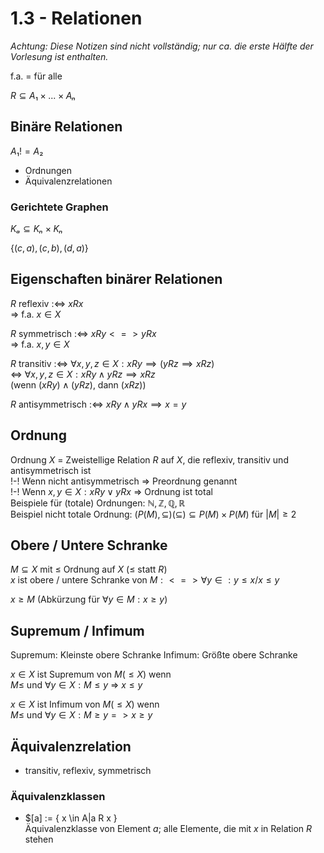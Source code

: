 # 1.3 - Relationen
*Achtung: Diese Notizen sind nicht vollständig; nur ca. die erste Hälfte der Vorlesung ist enthalten.*

f.a. = für alle

$R ⊆ A₁ × ... × Aₙ$


## Binäre Relationen
$A₁ != A₂$
- Ordnungen
- Äquivalenzrelationen

### Gerichtete Graphen
$Kₐ ⊆ Kₙ × Kₙ$

$\{ (c,a), (c,b), (d,a) \}$


## Eigenschaften binärer Relationen
$R$ reflexiv :<=> $x R x$  
=> f.a. $x ∈ X$

$R$ symmetrisch :<=> $x R y <=> y R x$  
=> f.a. $x,y ∈ X$

$R$ transitiv :<=> $∀x,y,z ∈ X: x R y \implies (y R z \implies x R z)$   
<=> $∀x,y,z ∈ X: x R y ∧ y R z \implies x R z$   
(wenn $(x R y) ∧ (y R z)$, dann $(x R z)$)

$R$ antisymmetrisch :<=> $x R y ∧ y R x \implies x = y$


## Ordnung
Ordnung $X$ = Zweistellige Relation $R$ auf $X$, die reflexiv, transitiv und antisymmetrisch ist  
!-! Wenn nicht antisymmetrisch => Preordnung genannt  
!-! Wenn $x,y ∈ X: x R y ∨ y R x$ => Ordnung ist total  
Beispiele für (totale) Ordnungen: $ℕ,ℤ,ℚ,ℝ$   
Beispiel nicht totale Ordnung: $(P(M), ⊆) (⊆) ⊆ P(M) × P(M)$ für $|M| \ge 2$


## Obere / Untere Schranke
$M ⊆ X$ mit $\le$ Ordnung auf $X$ ($\le$ statt $R$)  
$x$ ist obere / untere Schranke von $M :<=> ∀ y ∈ : y \le x / x \le y$

$x \ge M$ (Abkürzung für $∀ y ∈ M : x \ge y$)


## Supremum / Infimum
Supremum: Kleinste obere Schranke
Infimum: Größte obere Schranke

$x ∈ X$ ist Supremum von $M (\le X)$ wenn  
$M \le$ und $∀ y ∈ X : M \le y$ => $x \le y$

$x ∈ X$ ist Infimum von $M (\le X)$ wenn  
$M \le$ und $∀ y ∈ X : M \ge y => x \ge y$


## Äquivalenzrelation
- transitiv, reflexiv, symmetrisch

### Äquivalenzklassen
- $[a] := { x \in A|a R x }  
  Äquivalenzklasse von Element $a$; alle Elemente, die mit $x$ in Relation $R$ stehen
